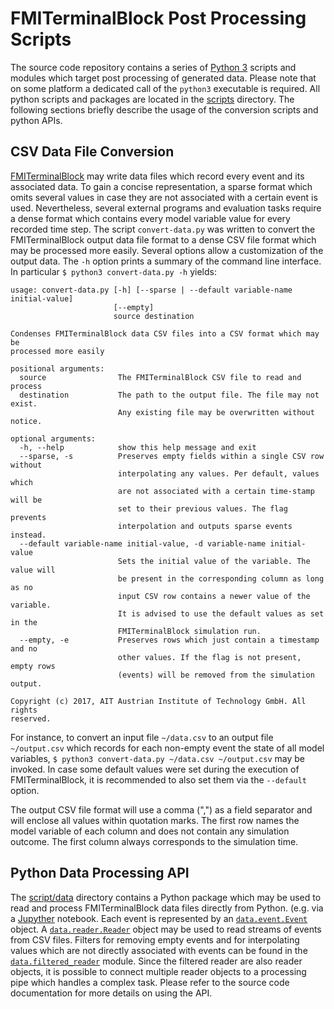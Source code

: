 FMITerminalBlock Post Processing Scripts
========================================

The source code repository contains a series of [Python 3](https://www.python.org/) scripts and modules which target post processing of generated data. Please note that on some platform a dedicated call of the ```python3``` executable is required. All python scripts and packages are located in the [scripts](../../scripts) directory. The following sections briefly describe the usage of the conversion scripts and python APIs.

## CSV Data File Conversion

[FMITerminalBlock](usage.md) may write data files which record every event and its associated data. To gain a concise representation, a sparse format which omits several values in case they are not associated with a certain event is used. Nevertheless, several external programs and evaluation tasks require a dense format which contains every model variable value for every recorded time step. The script ```convert-data.py```  was written to convert the FMITerminalBlock output data file format to a dense CSV file format which may be processed more easily. Several options allow a customization of the output data. The ```-h``` option prints a summary of the command line interface. In particular ```$ python3 convert-data.py -h``` yields:

```
usage: convert-data.py [-h] [--sparse | --default variable-name initial-value]
                       [--empty]
                       source destination

Condenses FMITerminalBlock data CSV files into a CSV format which may be
processed more easily

positional arguments:
  source                The FMITerminalBlock CSV file to read and process
  destination           The path to the output file. The file may not exist.
                        Any existing file may be overwritten without notice.

optional arguments:
  -h, --help            show this help message and exit
  --sparse, -s          Preserves empty fields within a single CSV row without
                        interpolating any values. Per default, values which
                        are not associated with a certain time-stamp will be
                        set to their previous values. The flag prevents
                        interpolation and outputs sparse events instead.
  --default variable-name initial-value, -d variable-name initial-value
                        Sets the initial value of the variable. The value will
                        be present in the corresponding column as long as no
                        input CSV row contains a newer value of the variable.
                        It is advised to use the default values as set in the
                        FMITerminalBlock simulation run.
  --empty, -e           Preserves rows which just contain a timestamp and no
                        other values. If the flag is not present, empty rows
                        (events) will be removed from the simulation output.

Copyright (c) 2017, AIT Austrian Institute of Technology GmbH. All rights
reserved.

```

For instance, to convert an input file ```~/data.csv``` to an output file ```~/output.csv``` which records for each non-empty event the state of all model variables, ```$ python3 convert-data.py ~/data.csv ~/output.csv``` may be invoked. In case some default values were set during the execution of FMITerminalBlock, it is recommended to also set them via the ```--default``` option.

The output CSV file format will use a comma (",") as a field separator and will enclose all values within quotation marks. The first row names the model variable of each column and does not contain any simulation outcome. The first column always corresponds to the simulation time.

## Python Data Processing API

The [script/data](../../scripts/data) directory contains a Python package which may be used to read and process FMITerminalBlock data files directly from Python. (e.g. via a [Jupyther](https://jupyter.org/) notebook. Each event is represented by an [```data.event.Event```](../../scripts/data/event.py) object. A [```data.reader.Reader```](../../scripts/data/reader.py) object may be used to read streams of events from CSV files. Filters for removing empty events and for interpolating values which are not directly associated with events can be found in the [```data.filtered_reader```](../../scripts/data/filtered_reader.py) module. Since the filtered reader are also reader objects, it is possible to connect multiple reader objects to a processing pipe which handles a complex task. Please refer to the source code documentation for more details on using the API.


